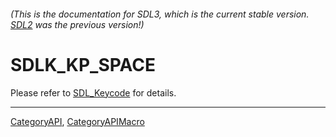 ###### (This is the documentation for SDL3, which is the current stable version. [SDL2](https://wiki.libsdl.org/SDL2/) was the previous version!)
# SDLK_KP_SPACE

Please refer to [SDL_Keycode](SDL_Keycode) for details.

----
[CategoryAPI](CategoryAPI), [CategoryAPIMacro](CategoryAPIMacro)


